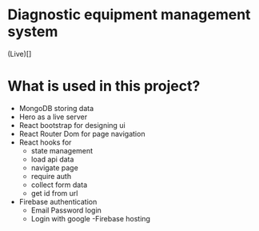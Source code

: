 # Diagnostic equipment management system

(Live)[]

# What is used in this project?

- MongoDB storing data
- Hero as a live server
- React bootstrap for designing ui
- React Router Dom for page navigation
- React hooks for
    - state management
    - load api data
    - navigate page
    - require auth
    - collect form data
    - get id from url
- Firebase authentication
    - Email Password login
    - Login with google
-Firebase hosting